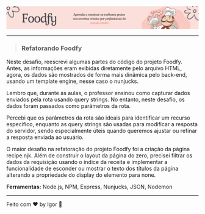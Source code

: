 <div style="">
  <a href="#">
    <img alt="Foodfy" src=".github/logo.png"/>
  </a>
</div>

---

> ### **Refatorando Foodfy**

<div style="">
  <p>
    Neste desafio, reescrevi algumas partes do código do projeto Foodfy. Antes, as informações eram exibidas diretamente pelo arquivo HTML, agora, os dados são mostrados de forma mais dinâmica pelo back-end, usando um template engine, nesse caso o nunjucks.
  </p>
  <p>
    Lembro que, durante as aulas, o professor ensinou como capturar dados enviados pela rota usando query strings. No entanto, neste desafio, os dados foram passados como parâmetros da rota. 
  </p>
  <p>
    Percebi que os parâmetros da rota são ideais para identificar um recurso específico, enquanto as query strings são usadas para modificar a resposta do servidor, sendo especialmente úteis quando queremos ajustar ou refinar a resposta enviada ao usuário.
  </p>
  <p>
    O maior desafio na refatoração do projeto Foodfy foi a criação da página recipe.njk. Além de construir o layout da página do zero, precisei filtrar os dados da requisição usando o índice da receita e implementar a funcionalidade de esconder ou mostrar o texto dos títulos da página alterando a propriedade do display do elemento para none.
  </p>
</div>

<div style="">
  <p>
    <strong>Ferramentas:</strong> Node.js, NPM, Express, Nunjucks, JSON, Nodemon
  </p>
</div>

---

Feito com ❤ by Igor 🖖